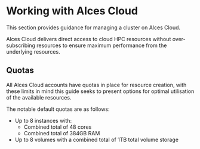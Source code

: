 # Working with Alces Cloud

This section provides guidance for managing a cluster on Alces Cloud.

Alces Cloud delivers direct access to cloud HPC resources without over-subscribing resources to ensure maximum performance from the underlying resources. 

## Quotas 

All Alces Cloud accounts have quotas in place for resource creation, with these limits in mind this guide seeks to present options for optimal utilisation of the available resources. 

The notable default quotas are as follows: 

- Up to 8 instances with:
    - Combined total of 48 cores
    - Combined total of 384GB RAM 
- Up to 8 volumes with a combined total of 1TB total volume storage

